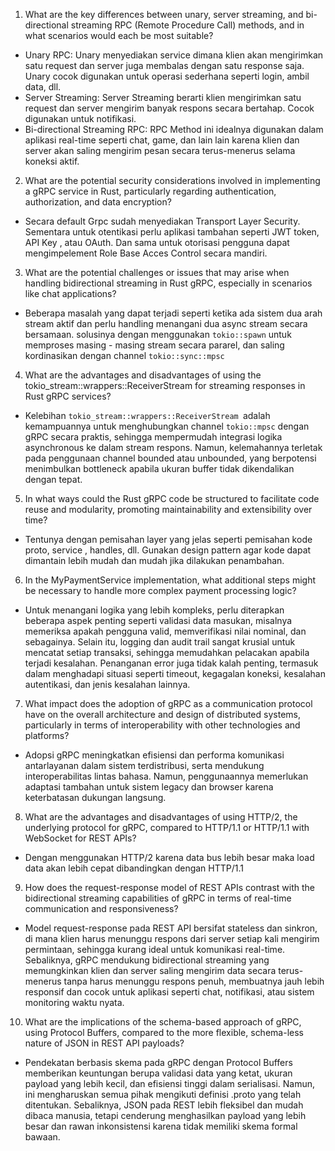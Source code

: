 
1. What are the key differences between unary, server streaming, and bi-directional streaming RPC (Remote Procedure Call) methods, and in what scenarios would each be most suitable?
- Unary RPC: Unary menyediakan service dimana klien akan mengirimkan satu request dan server juga membalas dengan satu response saja. Unary cocok digunakan untuk operasi sederhana seperti login, ambil data, dll.
- Server Streaming: Server Streaming berarti klien mengirimkan satu request dan server mengirim banyak respons secara bertahap. Cocok digunakan untuk notifikasi.
- Bi-directional Streaming RPC: RPC Method ini idealnya digunakan dalam aplikasi real-time seperti chat, game, dan lain lain karena klien dan server akan saling mengirim pesan secara terus-menerus selama koneksi aktif.
2. What are the potential security considerations involved in implementing a gRPC service in Rust, particularly regarding authentication, authorization, and data encryption?
- Secara default Grpc sudah menyediakan Transport Layer Security. Sementara untuk otentikasi perlu aplikasi tambahan seperti JWT token, API Key , atau OAuth. Dan sama untuk otorisasi pengguna dapat mengimpelement Role Base Acces Control secara mandiri.
3. What are the potential challenges or issues that may arise when handling bidirectional streaming in Rust gRPC, especially in scenarios like chat applications?
- Beberapa masalah yang dapat terjadi seperti ketika ada sistem dua arah stream aktif dan perlu handling menangani dua async stream secara bersamaan. solusinya dengan menggunakan `tokio::spawn` untuk memproses masing - masing stream secara pararel, dan saling kordinasikan dengan channel `tokio::sync::mpsc`

4. What are the advantages and disadvantages of using the tokio_stream::wrappers::ReceiverStream for streaming responses in Rust gRPC services?
- Kelebihan `tokio_stream::wrappers::ReceiverStream `adalah kemampuannya untuk menghubungkan channel `tokio::mpsc` dengan gRPC secara praktis, sehingga mempermudah integrasi logika asynchronous ke dalam stream respons. Namun, kelemahannya terletak pada penggunaan channel bounded atau unbounded, yang berpotensi menimbulkan bottleneck apabila ukuran buffer tidak dikendalikan dengan tepat.

5. In what ways could the Rust gRPC code be structured to facilitate code reuse and modularity, promoting maintainability and extensibility over time?
- Tentunya dengan pemisahan layer yang jelas seperti pemisahan kode proto, service , handles, dll. Gunakan design pattern agar kode dapat dimantain lebih mudah dan mudah jika dilakukan penambahan.

6. In the MyPaymentService implementation, what additional steps might be necessary to handle more complex payment processing logic?
- Untuk menangani logika yang lebih kompleks, perlu diterapkan beberapa aspek penting seperti validasi data masukan, misalnya memeriksa apakah pengguna valid, memverifikasi nilai nominal, dan sebagainya. Selain itu, logging dan audit trail sangat krusial untuk mencatat setiap transaksi, sehingga memudahkan pelacakan apabila terjadi kesalahan. Penanganan error juga tidak kalah penting, termasuk dalam menghadapi situasi seperti timeout, kegagalan koneksi, kesalahan autentikasi, dan jenis kesalahan lainnya.

7. What impact does the adoption of gRPC as a communication protocol have on the overall architecture and design of distributed systems, particularly in terms of interoperability with other technologies and platforms?
- Adopsi gRPC meningkatkan efisiensi dan performa komunikasi antarlayanan dalam sistem terdistribusi, serta mendukung interoperabilitas lintas bahasa. Namun, penggunaannya memerlukan adaptasi tambahan untuk sistem legacy dan browser karena keterbatasan dukungan langsung.

8. What are the advantages and disadvantages of using HTTP/2, the underlying protocol for gRPC, compared to HTTP/1.1 or HTTP/1.1 with WebSocket for REST APIs?
- Dengan menggunakan HTTP/2 karena data bus lebih besar maka load data akan lebih cepat dibandingkan dengan HTTP/1.1

9. How does the request-response model of REST APIs contrast with the bidirectional streaming capabilities of gRPC in terms of real-time communication and responsiveness?
- Model request-response pada REST API bersifat stateless dan sinkron, di mana klien harus menunggu respons dari server setiap kali mengirim permintaan, sehingga kurang ideal untuk komunikasi real-time. Sebaliknya, gRPC mendukung bidirectional streaming yang memungkinkan klien dan server saling mengirim data secara terus-menerus tanpa harus menunggu respons penuh, membuatnya jauh lebih responsif dan cocok untuk aplikasi seperti chat, notifikasi, atau sistem monitoring waktu nyata.

10. What are the implications of the schema-based approach of gRPC, using Protocol Buffers, compared to the more flexible, schema-less nature of JSON in REST API payloads?
- Pendekatan berbasis skema pada gRPC dengan Protocol Buffers memberikan keuntungan berupa validasi data yang ketat, ukuran payload yang lebih kecil, dan efisiensi tinggi dalam serialisasi. Namun, ini mengharuskan semua pihak mengikuti definisi .proto yang telah ditentukan. Sebaliknya, JSON pada REST lebih fleksibel dan mudah dibaca manusia, tetapi cenderung menghasilkan payload yang lebih besar dan rawan inkonsistensi karena tidak memiliki skema formal bawaan.
